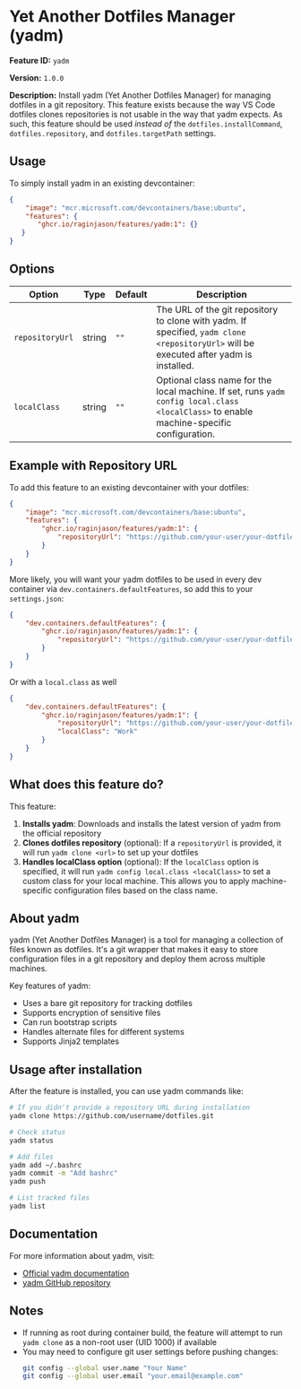 # Yet Another Dotfiles Manager (yadm)

**Feature ID:** `yadm`

**Version:** `1.0.0`

**Description:** Install yadm (Yet Another Dotfiles Manager) for managing dotfiles in a git repository. This feature exists because the way VS Code dotfiles clones repositories is not usable in the way that yadm expects. As such, this feature should be used *instead of* the `dotfiles.installCommand`, `dotfiles.repository`, and `dotfiles.targetPath` settings.

## Usage

To simply install yadm in an existing devcontainer:

 ```json
 {
     "image": "mcr.microsoft.com/devcontainers/base:ubuntu",
     "features": {
        "ghcr.io/raginjason/features/yadm:1": {}
    }
}
```

## Options

| Option | Type | Default | Description |
|--------|------|---------|-------------|
| `repositoryUrl` | string | `""` | The URL of the git repository to clone with yadm. If specified, `yadm clone <repositoryUrl>` will be executed after yadm is installed. |
| `localClass`    | string | `""` | Optional class name for the local machine. If set, runs `yadm config local.class <localClass>` to enable machine-specific configuration. |

## Example with Repository URL

To add this feature to an existing devcontainer with your dotfiles:

```json
{
    "image": "mcr.microsoft.com/devcontainers/base:ubuntu",
    "features": {
        "ghcr.io/raginjason/features/yadm:1": {
            "repositoryUrl": "https://github.com/your-user/your-dotfiles-repo.git"
        }
    }
}
```

More likely, you will want your yadm dotfiles to be used in every dev container via `dev.containers.defaultFeatures`, so add this to your `settings.json`:

```json
{
    "dev.containers.defaultFeatures": {
        "ghcr.io/raginjason/features/yadm:1": {
            "repositoryUrl": "https://github.com/your-user/your-dotfiles-repo.git"
        }
    }
}
```

Or with a `local.class` as well

```json
{
    "dev.containers.defaultFeatures": {
        "ghcr.io/raginjason/features/yadm:1": {
            "repositoryUrl": "https://github.com/your-user/your-dotfiles-repo.git",
            "localClass": "Work"
        }
    }
}
```

## What does this feature do?

This feature:

1. **Installs yadm**: Downloads and installs the latest version of yadm from the official repository
2. **Clones dotfiles repository** (optional): If a `repositoryUrl` is provided, it will run `yadm clone <url>` to set up your dotfiles
3. **Handles localClass option** (optional): If the `localClass` option is specified, it will run `yadm config local.class <localClass>` to set a custom class for your local machine. This allows you to apply machine-specific configuration files based on the class name.

## About yadm

yadm (Yet Another Dotfiles Manager) is a tool for managing a collection of files known as dotfiles. It's a git wrapper that makes it easy to store configuration files in a git repository and deploy them across multiple machines.

Key features of yadm:
- Uses a bare git repository for tracking dotfiles
- Supports encryption of sensitive files
- Can run bootstrap scripts
- Handles alternate files for different systems
- Supports Jinja2 templates

## Usage after installation

After the feature is installed, you can use yadm commands like:

```bash
# If you didn't provide a repository URL during installation
yadm clone https://github.com/username/dotfiles.git

# Check status
yadm status

# Add files
yadm add ~/.bashrc
yadm commit -m "Add bashrc"
yadm push

# List tracked files
yadm list
```

## Documentation

For more information about yadm, visit:
- [Official yadm documentation](https://yadm.io/)
- [yadm GitHub repository](https://github.com/TheLocehiliosan/yadm)

## Notes

- If running as root during container build, the feature will attempt to run `yadm clone` as a non-root user (UID 1000) if available
- You may need to configure git user settings before pushing changes:
  ```bash
  git config --global user.name "Your Name"
  git config --global user.email "your.email@example.com"
  ```
